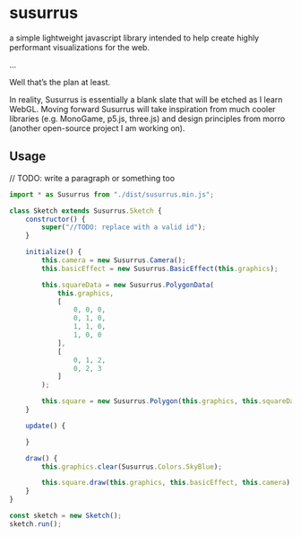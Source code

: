 # susurrus

a simple lightweight javascript library intended to help create highly performant visualizations for the web.

...

Well that’s the plan at least.

In reality, Susurrus is essentially a blank slate that will be etched as I learn WebGL. Moving forward Susurrus will take inspiration from much cooler libraries (e.g. MonoGame, p5.js, three.js) and design principles from morro (another open-source project I am working on).

## Usage

// TODO: write a paragraph or something too

``` javascript
import * as Susurrus from "./dist/susurrus.min.js";

class Sketch extends Susurrus.Sketch {
    constructor() {
        super("//TODO: replace with a valid id");
    }

    initialize() {
        this.camera = new Susurrus.Camera();
        this.basicEffect = new Susurrus.BasicEffect(this.graphics);

        this.squareData = new Susurrus.PolygonData(
            this.graphics,
            [
                0, 0, 0,
                0, 1, 0,
                1, 1, 0,
                1, 0, 0
            ],
            [
                0, 1, 2,
                0, 2, 3
            ]
        );

        this.square = new Susurrus.Polygon(this.graphics, this.squareData);
    }

    update() {

    }

    draw() {
        this.graphics.clear(Susurrus.Colors.SkyBlue);

        this.square.draw(this.graphics, this.basicEffect, this.camera);
    }
}

const sketch = new Sketch();
sketch.run();
```
